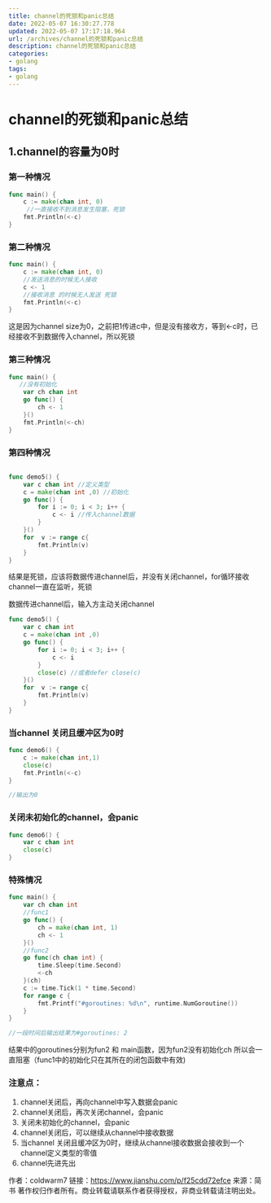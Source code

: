 ```yaml
---
title: channel的死锁和panic总结
date: 2022-05-07 16:30:27.778
updated: 2022-05-07 17:17:18.964
url: /archives/channel的死锁和panic总结
description: channel的死锁和panic总结
categories: 
- golang
tags: 
- golang
---
```


# channel的死锁和panic总结

## 1.channel的容量为0时

### 第一种情况
```go
func main() {
	c := make(chan int, 0)
     //一直接收不到消息发生阻塞，死锁
	fmt.Println(<-c)
}
```
### 第二种情况
```go
func main() {
	c := make(chan int, 0)
    //发送消息的时候无人接收
	c <- 1
    //接收消息 的时候无人发送 死锁
	fmt.Println(<-c)
}
```
这是因为channel size为0，之前把1传进c中，但是没有接收方，等到<-c时，已经接收不到数据传入channel，所以死锁

### 第三种情况
```go
func main() {
   //没有初始化
	var ch chan int
	go func() {
		ch <- 1
	}()
	fmt.Println(<-ch)
}
```

### 第四种情况

```go

func demo5() {
    var c chan int //定义类型
    c = make(chan int ,0) //初始化
    go func() {
        for i := 0; i < 3; i++ {
            c <- i //传入channel数据
        }
    }()
    for  v := range c{
        fmt.Println(v)
    }
}
```
结果是死锁，应该将数据传进channel后，并没有关闭channel，for循环接收channel一直在监听，死锁

数据传进channel后，输入方主动关闭channel
```go
func demo5() {
    var c chan int
    c = make(chan int ,0)
    go func() {
        for i := 0; i < 3; i++ {
            c <- i
        }
        close(c) //或者defer close(c)
    }()
    for  v := range c{
        fmt.Println(v)
    }
}
```
### 当channel 关闭且缓冲区为0时
```go
func demo6() {
    c := make(chan int,1)
    close(c)
    fmt.Println(<-c)
}

//输出为0
```
### 关闭未初始化的channel，会panic
```go
func demo6() {
    var c chan int
    close(c)
}
```

### 特殊情况
```go
func main() {
    var ch chan int
    //func1
    go func() {
        ch = make(chan int, 1)
        ch <- 1
    }()
    //func2
    go func(ch chan int) {
        time.Sleep(time.Second)
        <-ch
    }(ch)
    c := time.Tick(1 * time.Second)
    for range c {
        fmt.Printf("#goroutines: %d\n", runtime.NumGoroutine())
    }
}

//一段时间后输出结果为#goroutines: 2
```
结果中的goroutines分别为fun2 和 main函数，因为fun2没有初始化ch 所以会一直阻塞（func1中的初始化只在其所在的闭包函数中有效)

### 注意点：
1. channel关闭后，再向channel中写入数据会panic
2. channel关闭后，再次关闭channel，会panic
3. 关闭未初始化的channel，会panic
4. channel关闭后，可以继续从channel中接收数据
5. 当channel 关闭且缓冲区为0时，继续从channel接收数据会接收到一个channel定义类型的零值
6. channel先进先出

作者：coldwarm7
链接：https://www.jianshu.com/p/f25cdd72efce
来源：简书
著作权归作者所有。商业转载请联系作者获得授权，非商业转载请注明出处。
